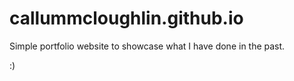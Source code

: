 # callummcloughlin.github.io
Simple portfolio website to showcase what I have done in the past. 

:)
